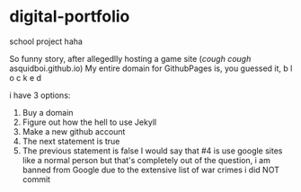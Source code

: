 # digital-portfolio
school project haha

So funny story, after allegedlly hosting a game site (*cough cough* asquidboi.github.io) My entire domain for GithubPages is, you guessed it, b l o c k e d

i have 3 options: 

1. Buy a domain
2. Figure out how the hell to use Jekyll
3. Make a new github account
4. The next statement is true
5. The previous statement is false
I would say that #4 is use google sites like a normal person but that's completely out of the question, i am banned from Google due to the extensive list of war crimes i did NOT commit
